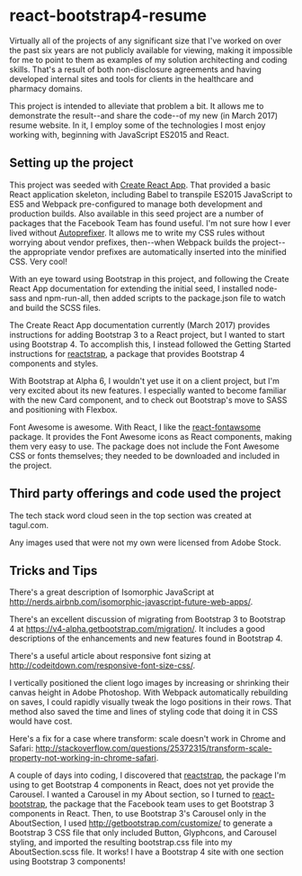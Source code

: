 # react-bootstrap4-resume

Virtually all of the projects of any significant size that I've worked on over the past six years are not publicly available for viewing, making it impossible for me to point to them as examples of my solution architecting and coding skills. That's a result of both non-disclosure agreements and having developed internal sites and tools for clients in the healthcare and pharmacy domains.

This project is intended to alleviate that problem a bit. It allows me to demonstrate the result--and share the code--of my new (in March 2017) resume website. In it, I employ some of the technologies I most enjoy working with, beginning with JavaScript ES2015 and React.

## Setting up the project

This project was seeded with [Create React App](https://github.com/facebookincubator/create-react-app). That provided a basic React application skeleton, including Babel to transpile ES2015 JavaScript to ES5 and Webpack pre-configured to manage both development and production builds. Also available in this seed project are a number of packages that the Facebook Team has found useful. I'm not sure how I ever lived without [Autoprefixer](https://github.com/postcss/autoprefixer). It allows me to write my CSS rules without worrying about vendor prefixes, then--when Webpack builds the project--the appropriate vendor prefixes are automatically inserted into the minified CSS. Very cool!

With an eye toward using Bootstrap in this project, and following the Create React App documentation for extending the initial seed, I installed node-sass and npm-run-all, then added scripts to the package.json file to watch and build the SCSS files.

The Create React App documentation currently (March 2017) provides instructions for adding Bootstrap 3 to a React project, but I wanted to start using Bootstrap 4. To accomplish this, I instead followed the Getting Started instructions for [reactstrap](https://github.com/reactstrap/reactstrap), a package that provides Bootstrap 4 components and styles.

With Bootstrap at Alpha 6, I wouldn't yet use it on a client project, but I'm very excited about its new features. I especially wanted to become familiar with the new Card component, and to check out Bootstrap's move to SASS and positioning with Flexbox.

Font Awesome is awesome. With React, I like the [react-fontawsome](https://github.com/danawoodman/react-fontawesome) package. It provides the Font Awesome icons as React components, making them very easy to use. The package does not include the Font Awesome CSS or fonts themselves; they needed to be downloaded and included in the project.


## Third party offerings and code used the project

The tech stack word cloud seen in the top section was created at tagul.com.

Any images used that were not my own were licensed from Adobe Stock.


## Tricks and Tips

There's a great description of Isomorphic JavaScript at http://nerds.airbnb.com/isomorphic-javascript-future-web-apps/.

There's an excellent discussion of migrating from Bootstrap 3 to Bootstrap 4 at https://v4-alpha.getbootstrap.com/migration/. It includes a good descriptions of the enhancements and new features found in Bootstrap 4.

There's a useful article about responsive font sizing at http://codeitdown.com/responsive-font-size-css/.

I vertically positioned the client logo images by increasing or shrinking their canvas height in Adobe Photoshop. With Webpack automatically rebuilding on saves, I could rapidly visually tweak the logo positions in their rows. That method also saved the time and lines of styling code that doing it in CSS would have cost.

Here's a fix for a case where transform: scale doesn't work in Chrome and Safari: http://stackoverflow.com/questions/25372315/transform-scale-property-not-working-in-chrome-safari.

A couple of days into coding, I discovered that [reactstrap](https://github.com/reactstrap/reactstrap), the package I'm using to get Bootstrap 4 components in React, does not yet provide the Carousel. I wanted a Carousel in my About section, so I turned to [react-bootstrap](https://react-bootstrap.github.io/), the package that the Facebook team uses to get Bootstrap 3 components in React. Then, to use Bootstrap 3's Carousel only in the AboutSection, I used http://getbootstrap.com/customize/ to generate a Bootstrap 3 CSS file that only included Button, Glyphcons, and Carousel styling, and imported the resulting bootstrap.css file into my AboutSection.scss file. It works! I have a Bootstrap 4 site with one section using Bootstrap 3 components!
